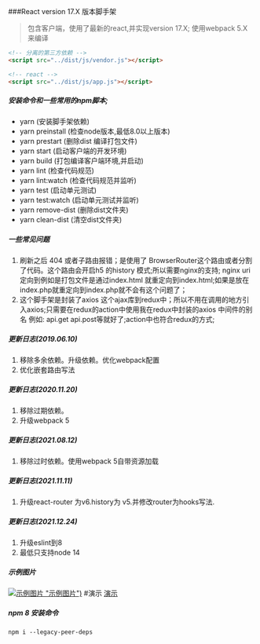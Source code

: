 ###React version 17.X 版本脚手架
> 包含客户端，使用了最新的react,并实现version 17.X;
> 使用webpack 5.X 来编译
```html
<!-- 分离的第三方依赖 -->
<script src="../dist/js/vendor.js"></script>

<!-- react -->
<script src="../dist/js/app.js"></script>
```
##### 安装命令和一些常用的npm脚本;
- yarn    (安装脚手架依赖)
- yarn preinstall    (检查node版本,最低8.0以上版本)
- yarn prestart    (删除dist 编译打包文件)
- yarn start (启动客户端的开发环境)
- yarn build (打包编译客户端环境,并启动)
- yarn lint (检查代码规范)
- yarn lint:watch (检查代码规范并监听)
- yarn test (启动单元测试)
- yarn test:watch (启动单元测试并监听)
- yarn remove-dist (删除dist文件夹)
- yarn clean-dist (清空dist文件夹)
##### 一些常见问题
1. 刷新之后 404 或者子路由报错；是使用了 BrowserRouter这个路由或者分割了代码。这个路由会开启h5 的history 模式;所以需要nginx的支持; nginx uri 定向到例如是打包文件是通过index.html 就重定向到index.html;如果是放在index.php就重定向到index.php就不会有这个问题了；
2. 这个脚手架是封装了axios 这个ajax库到redux中；所以不用在调用的地方引入axios;只需要在redux的action中使用我在redux中封装的axios 中间件的别名  例如: api.get api.post等就好了;action中也符合redux的方式;
##### 更新日志(2019.06.10)
1. 移除多余依赖。升级依赖。优化webpack配置
2. 优化嵌套路由写法
##### 更新日志(2020.11.20)
1. 移除过期依赖。
2. 升级webpack 5
##### 更新日志(2021.08.12)
1. 移除过时依赖。使用webpack 5自带资源加载
##### 更新日志(2021.11.11)
1. 升级react-router 为v6.history为 v5.并修改router为hooks写法.
##### 更新日志(2021.12.24)
1. 升级eslint到8
2. 最低只支持node 14
##### 示例图片
[![示例图片](./screen/1.gif) "示例图片")](https://react.keep-wan.me "示例")
#演示
[演示](https://react.keep-wan.me "演示")
##### npm 8 安装命令
`npm i --legacy-peer-deps`